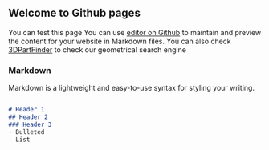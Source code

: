 ## Welcome to Github pages
You can test this page
You can use [editor on Github](https://github.com/omsaaf/omsaaf.github.io/edit/master/index.md) to maintain and preview the content for your website in Markdown files.
You can also check [3DPartFinder](http://www.3dpartfinder.com) to check our geometrical search engine
### Markdown

Markdown is a lightweight and easy-to-use syntax for styling your writing.

```markdown

# Header 1
## Header 2
### Header 3
- Bulleted
- List
